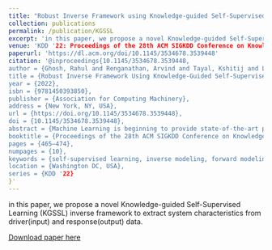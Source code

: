 ```yaml
---
title: "Robust Inverse Framework using Knowledge-guided Self-Supervised Learning: An application to Hydrology"
collection: publications
permalink: /publication/KGSSL
excerpt: 'in this paper, we propose a novel Knowledge-guided Self-Supervised Learning (KGSSL) inverse framework to extract system characteristics from driver(input) and response(output) data.'
venue: 'KDD '22: Proceedings of the 28th ACM SIGKDD Conference on Knowledge Discovery and Data Mining · Aug 13, 2022'
paperurl: 'https://dl.acm.org/doi/10.1145/3534678.3539448'
citation: '@inproceedings{10.1145/3534678.3539448,
author = {Ghosh, Rahul and Renganathan, Arvind and Tayal, Kshitij and Li, Xiang and Khandelwal, Ankush and Jia, Xiaowei and Duffy, Christopher and Nieber, John and Kumar, Vipin},
title = {Robust Inverse Framework Using Knowledge-Guided Self-Supervised Learning: An Application to Hydrology},
year = {2022},
isbn = {9781450393850},
publisher = {Association for Computing Machinery},
address = {New York, NY, USA},
url = {https://doi.org/10.1145/3534678.3539448},
doi = {10.1145/3534678.3539448},
abstract = {Machine Learning is beginning to provide state-of-the-art performance in a range of environmental applications such as streamflow prediction in a hydrologic basin. However, building accurate broad-scale models for streamflow remains challenging in practice due to the variability in the dominant hydrologic processes, which are best captured by sets of process-related basin characteristics. Existing basin characteristics suffer from noise and uncertainty, among many other things, which adversely impact model performance. To tackle the above challenges, in this paper, we propose a novel Knowledge-guided Self-Supervised Learning (KGSSL) inverse framework to extract system characteristics from driver(input) and response(output) data. This first-of-its-kind framework achieves robust performance even when characteristics are corrupted or missing. We evaluate the KGSSL framework in the context of stream flow modeling using CAMELS (Catchment Attributes and MEteorology for Large-sample Studies) which is a widely used hydrology benchmark dataset. Specifically, KGSSL outperforms baseline by 16% in predicting missing characteristics. Furthermore, in the context of forward modelling, KGSSL inferred characteristics provide a 35% improvement in performance over a standard baseline when the static characteristic are unknown.},
booktitle = {Proceedings of the 28th ACM SIGKDD Conference on Knowledge Discovery and Data Mining},
pages = {465–474},
numpages = {10},
keywords = {self-supervised learning, inverse modeling, forward modeling},
location = {Washington DC, USA},
series = {KDD '22}
}'
---
```

in this paper, we propose a novel Knowledge-guided Self-Supervised Learning (KGSSL) inverse framework to extract system characteristics from driver(input) and response(output) data.

[Download paper here](https://dl.acm.org/doi/10.1145/3534678.3539448)
